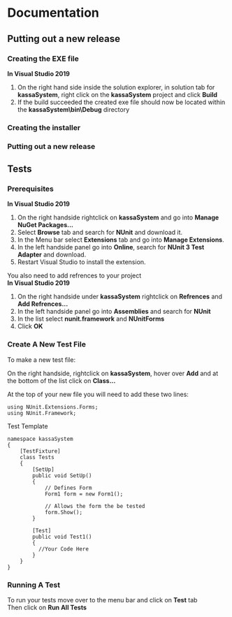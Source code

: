 # Documentation

## Putting out a new release
### Creating the EXE file
**In Visual Studio 2019**
1. On the right hand side inside the solution explorer, in solution tab for **kassaSystem**, right click on the **kassaSystem** project and click **Build**
2. If the build succeeded the created exe file should now be located within the **kassaSystem\bin\Debug** directory

### Creating the installer

### Putting out a new release


## Tests
### Prerequisites
**In Visual Studio 2019**
1. On the right handside rightclick on **kassaSystem** and go into **Manage NuGet Packages...**
2. Select **Browse** tab and search for **NUnit** and download it.
3. In the Menu bar select **Extensions** tab and go into **Manage Extensions**.
4. In the left handside panel go into **Online**, search for **NUnit 3 Test Adapter** and download.
5. Restart Visual Studio to install the extension.

You also need to add refrences to your project <br>
**In Visual Studio 2019**
1. On the right handside under **kassaSystem** rightclick on **Refrences** and **Add Refrences...**
2. In the left handside panel go into **Assemblies** and search for **NUnit**
3. In the list select **nunit.framework** and **NUnitForms**
4. Click **OK**


### Create A New Test File
To make a new test file:

On the right handside, rightclick on **kassaSystem**, hover over **Add** and at the bottom of the list click on **Class...**

At the top of your new file you will need to add these two lines:
```
using NUnit.Extensions.Forms;
using NUnit.Framework;
```
Test Template
  
```
namespace kassaSystem
{
    [TestFixture]
    class Tests
    {
        [SetUp]
        public void SetUp()
        {
            // Defines Form
            Form1 form = new Form1();

            // Allows the form the be tested
            form.Show();
        }

        [Test]
        public void Test1() 
        {
          //Your Code Here
        }
    }
}
```

### Running A Test
To run your tests move over to the menu bar and click on **Test** tab <br>
Then click on **Run All Tests**
